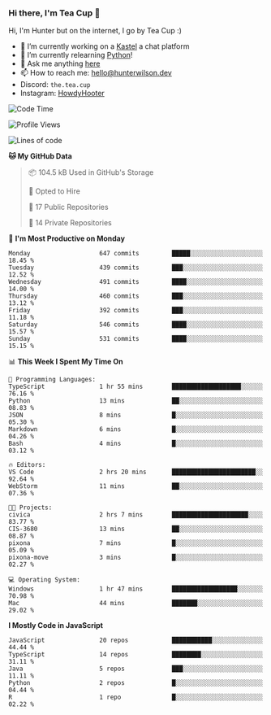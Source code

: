 ### Hi there, I'm Tea Cup 👋 

Hi, I'm Hunter but on the internet, I go by Tea Cup :)

- 🔭 I’m currently working on a [Kastel](https://github.com/KastelApp) a chat platform
- 🌱 I’m currently relearning [Python](https://github.com/TheTeaCup/CIS-3680)!
- 💬 Ask me anything [here](https://github.com/TheTeaCup/TheTeaCup/issues)
- 📫 How to reach me: [hello@hunterwilson.dev](mailto:hello@hunterwilson.dev)
- Discord: `the.tea.cup`
- Instagram: [HowdyHooter](https://instagram.com/HowdyHooter)

<!--START_SECTION:waka-->
![Code Time](http://img.shields.io/badge/Code%20Time-600%20hrs-blue)

![Profile Views](http://img.shields.io/badge/Profile%20Views-2-blue)

![Lines of code](https://img.shields.io/badge/From%20Hello%20World%20I%27ve%20Written-1.4%20million%20lines%20of%20code-blue)

**🐱 My GitHub Data** 

> 📦 104.5 kB Used in GitHub's Storage 
 > 
> 💼 Opted to Hire
 > 
> 📜 17 Public Repositories 
 > 
> 🔑 14 Private Repositories 
 > 
📅 **I'm Most Productive on Monday** 

```text
Monday                   647 commits         █████░░░░░░░░░░░░░░░░░░░░   18.45 % 
Tuesday                  439 commits         ███░░░░░░░░░░░░░░░░░░░░░░   12.52 % 
Wednesday                491 commits         ████░░░░░░░░░░░░░░░░░░░░░   14.00 % 
Thursday                 460 commits         ███░░░░░░░░░░░░░░░░░░░░░░   13.12 % 
Friday                   392 commits         ███░░░░░░░░░░░░░░░░░░░░░░   11.18 % 
Saturday                 546 commits         ████░░░░░░░░░░░░░░░░░░░░░   15.57 % 
Sunday                   531 commits         ████░░░░░░░░░░░░░░░░░░░░░   15.15 % 
```


📊 **This Week I Spent My Time On** 

```text
💬 Programming Languages: 
TypeScript               1 hr 55 mins        ███████████████████░░░░░░   76.16 % 
Python                   13 mins             ██░░░░░░░░░░░░░░░░░░░░░░░   08.83 % 
JSON                     8 mins              █░░░░░░░░░░░░░░░░░░░░░░░░   05.30 % 
Markdown                 6 mins              █░░░░░░░░░░░░░░░░░░░░░░░░   04.26 % 
Bash                     4 mins              █░░░░░░░░░░░░░░░░░░░░░░░░   03.12 % 

🔥 Editors: 
VS Code                  2 hrs 20 mins       ███████████████████████░░   92.64 % 
WebStorm                 11 mins             ██░░░░░░░░░░░░░░░░░░░░░░░   07.36 % 

🐱‍💻 Projects: 
civica                   2 hrs 7 mins        █████████████████████░░░░   83.77 % 
CIS-3680                 13 mins             ██░░░░░░░░░░░░░░░░░░░░░░░   08.87 % 
pixona                   7 mins              █░░░░░░░░░░░░░░░░░░░░░░░░   05.09 % 
pixona-move              3 mins              █░░░░░░░░░░░░░░░░░░░░░░░░   02.27 % 

💻 Operating System: 
Windows                  1 hr 47 mins        ██████████████████░░░░░░░   70.98 % 
Mac                      44 mins             ███████░░░░░░░░░░░░░░░░░░   29.02 % 
```

**I Mostly Code in JavaScript** 

```text
JavaScript               20 repos            ███████████░░░░░░░░░░░░░░   44.44 % 
TypeScript               14 repos            ████████░░░░░░░░░░░░░░░░░   31.11 % 
Java                     5 repos             ███░░░░░░░░░░░░░░░░░░░░░░   11.11 % 
Python                   2 repos             █░░░░░░░░░░░░░░░░░░░░░░░░   04.44 % 
R                        1 repo              █░░░░░░░░░░░░░░░░░░░░░░░░   02.22 % 
```




<!--END_SECTION:waka-->
